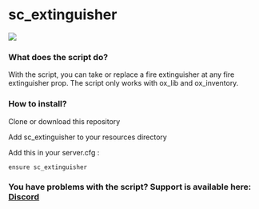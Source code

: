 # sc_extinguisher

![](https://github.com/ScubeScripts/sc_extinguisher/assets/104854776/234565ac-2050-41d1-a7da-ee8dfd148c75)

### What does the script do?

With the script, you can take or replace a fire extinguisher at any fire extinguisher prop. The script only works with ox_lib and ox_inventory.

### How to install?
Clone or download this repository

Add sc_extinguisher to your resources directory

Add this in your server.cfg :
```
ensure sc_extinguisher
```


### You have problems with the script? Support is available here: [Discord](https://discord.gg/Mqgewse3Yc)
